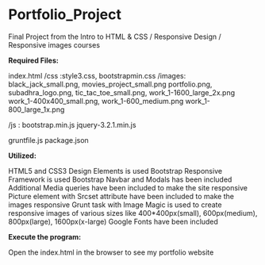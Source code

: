 # Portfolio_Project

Final Project from the Intro to HTML & CSS / Responsive Design / Responsive images courses

**Required Files:**

index.html
/css   :style3.css, bootstrapmin.css
/images: black_jack_small.png, movies_project_small.png
         portfolio.png, subadhra_logo.png,
         tic_tac_toe_small.png, work_1-1600_large_2x.png
         work_1-400x400_small.png, work_1-600_medium.png
         work_1-800_large_1x.png

/js    : bootstrap.min.js
         jquery-3.2.1.min.js

gruntfile.js
package.json

**Utilized:**

HTML5 and CSS3 Design Elements is used
Bootstrap Responsive Framework is used
Bootstrap Navbar and Modals has been included
Additional Media queries have been included to make the site responsive
Picture element with Srcset attribute have been included to make the images responsive
Grunt task with Image Magic is used to create responsive images of various sizes
like 400*400px(small), 600px(medium), 800px(large), 1600px(x-large)
Google Fonts have been included

**Execute the program:**

Open the index.html in the browser to see my portfolio website

